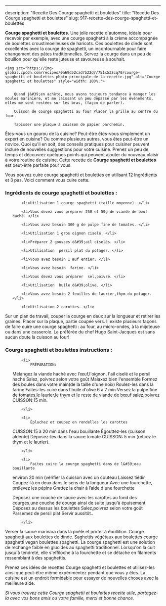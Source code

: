 ---
description: "Recette Des Courge spaghetti et boulettes"
title: "Recette Des Courge spaghetti et boulettes"
slug: 917-recette-des-courge-spaghetti-et-boulettes

<p>
	<strong>Courge spaghetti et boulettes</strong>. 
	Une jolie recette d&#39;automne, idéale pour recevoir par exemple, avec une courge spaghetti à la crème accompagnée de boulettes croustimoelleuses de haricots. Ces boulettes de dinde sont excellentes avec la courge de spaghetti, un incontournable pour faire changement des pâtes traditionnelles. Servez la courge dans un peu de bouillon pour qu&#39;elle reste juteuse et savoureuse à souhait.
</p>
<p>
	
	<img src="https://img-global.cpcdn.com/recipes/0a69d52cad7b22d7/751x532cq70/courge-spaghetti-et-boulettes-photo-principale-de-la-recette.jpg" alt="Courge spaghetti et boulettes" style="width: 100%;">
	
	
		Quand j&#39;en achète, nous avons toujours tendance à manger les moules marinière, et me laissant un peu dépassé par les évènements, elles me sont restées sur les bras, (façon de parler).
	
		Cuisson de courge spaghetti au four Placer la grille au centre du four.
	
		Tapisser une plaque à cuisson de papier parchemin.
	
</p>

Êtes-vous un gourou de la cuisine? Peut-être êtes-vous simplement un expert en cuisine? Ou comme plusieurs autres, vous êtes peut-être un novice. Quoi qu'il en soit, des conseils pratiques pour cuisiner peuvent inclure de nouvelles suggestions pour votre cuisine. Prenez un peu de temps et découvrez quelques points qui peuvent ajouter du nouveau plaisir à votre routine de cuisine. Cette recette de <strong> Courge spaghetti et boulettes </strong> est peut-être parfaite pour vous.

<!--inarticleads1-->

Vous pouvez cuire courge spaghetti et boulettes en utilisant 12 Ingrédients et 3 pas. Voici comment vous cuire cette.

<h3>Ingrédients de courge spaghetti et boulettes :</h3>

<ol>
	
		<li>Utilisation 1 courge spaghetti (taille moyenne). </li>
	
		<li>Vous devez vous préparer 250 et 50g de viande de bœuf haché. </li>
	
		<li>Vous avez besoin 300 g de pulpe fine de tomates. </li>
	
		<li>Utilisation 1 gros oignon ciselé. </li>
	
		<li>Préparer 2 gousses d&#39;ail ciselés. </li>
	
		<li>Utilisation  persil plat du potager. </li>
	
		<li>Vous avez besoin 1 œuf entier. </li>
	
		<li>Vous avez besoin  farine. </li>
	
		<li>Vous devez vous préparer  sel,poivre. </li>
	
		<li>Utilisation  huile d&#39;olive. </li>
	
		<li>Vous avez besoin 2 feuilles de laurier,thym du potager. </li>
	
		<li>Utilisation 2 carottes. </li>
	
</ol>

Sur un plan de travail, couper la courge en deux sur la longueur et retirer les graines. Placer sur la plaque, partie coupée vers. Il existe plusieurs façons de faire cuire une courge spaghetti : au four, au micro-ondes, à la mijoteuse ou dans une casserole. La préférée du chef Hugo Saint-Jacques est sans aucun doute la cuisson au four! 

<!--inarticleads2-->

<h3>Courge spaghetti et boulettes instructions :</h3>

<ol>
	
		<li>
			PRÉPARATION:
Mélangez la viande haché avec l’œuf,l&#39;oignon,
l&#39;ail ciselé et le persil haché
Salez, poivrez selon votre goût
Malaxez bien l&#39;ensemble
Formez des boules dans votre main(de la taille d&#39;une noix)
Roulez-les dans la farine
Faites-les cuire dans l&#39;huile d&#39;olive 6 à 7 min
Versez la pulpe fine de tomates,le laurier,le thym
et le reste de viande de bœuf
salez,poivrez
CUISSON:15 min.
			
			
		</li>
	
		<li>
			Épluchez et coupez en rondelles les carottes
CUISSON:15 à 20 min dans l&#39;eau bouillante
Égouttez-les (cuisson aldente)
Déposez-les dans la sauce tomate
CUISSON: 5 min
(retirez le thym et le laurier).
			
			
		</li>
	
		<li>
			Faites cuire la courge spaghetti dans de l&#39;eau bouillante
environ 20 min (vérifier la cuisson avec un couteau
Laissez tiédir
Coupez-là en deux dans le sens de la longueur
Avec une fourchette, prélevez les pépins
Grattez la chair à l’aide d&#39;une fourchette
 
Déposez une couche de sauce avec les carottes
au fond des courges,une couche de courge ainsi de suite
jusqu&#39;à épuisement
Déposez au dessus les boulettes
Salez,poivrez selon votre goût
Parsemez de persil plat
Servir aussitôt..
			
			
		</li>
	
</ol>

Verser la sauce marinara dans la poêle et porter à ébullition. Courge spaghetti aux boulettes de dinde. Saghettis végétaux aux boulettes courge spaghetti vegan boulettes spaghetti. La courge spaghetti est une solution de rechange faible en glucides au spaghetti traditionnel. Lorsqu&#39;on la cuit jusqu&#39;à tendreté, elle s&#39;effiloche à la fourchette et se détache en filaments ressemblant à des spaghettis. 

<!--inarticleads1-->

<p>
Prenez ces idées de recettes Courge spaghetti et boulettes et utilisez-les ainsi que peut-être même expérimentez pendant que vous y êtes. La cuisine est un endroit formidable pour essayer de nouvelles choses avec la meilleure aide.
</p>

<p>
<i>Si vous trouvez cette Courge spaghetti et boulettes recette utile, partagez-la avec vos bons amis ou votre famille, merci et bonne chance.</i>
</p>
